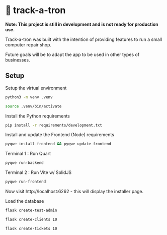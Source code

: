 # 🤖 track-a-tron

**Note: This project is still in development and is not ready for production use.**

Track-a-tron was built with the intention of providing features to
run a small computer repair shop.

Future goals will be to adapt the app to be used in other types of businesses.

## Setup

Setup the virtual environment

```bash
python3 -m venv .venv
```
```bash
source .venv/bin/activate
```

Install the Python requirements

```bash
pip install -r requirements/development.txt
```

Install and update the Frontend (Node) requirements

```bash
pyqwe install-frontend && pyqwe update-frontend
```

Terminal 1 : Run Quart

```bash
pyqwe run-backend
```

Terminal 2 : Run Vite w/ SolidJS

```bash
pyqwe run-frontend
```

Now visit http://localhost:6262 - this will display the installer page.

Load the database

```bash
flask create-test-admin
```

```bash
flask create-clients 10
```

```bash
flask create-tickets 10
```